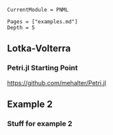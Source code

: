 ```@meta
CurrentModule = PNML
```

```@contents
Pages = ["examples.md"]
Depth = 5
```

## Lotka-Volterra
### Petri.jl Starting Point
https://github.com/mehalter/Petri.jl

## Example 2
### Stuff for example 2


